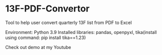 # 13F-PDF-Convertor
Tool to help user convert quarterly 13F list from PDF to Excel 

Environment: Python 3.9
Installed libraries: pandas, openpyxl, tika(install using command: pip install tika==1.23)
  
Check out demo at my Youtube
